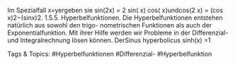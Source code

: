 Im Spezialfall x=yergeben sie sin(2x) = 2 sin( x) cos( x)undcos(2 x) = (cos x)2−(sinx)2.
1.5.5. Hyperbelfunktionen. Die Hyperbelfunktionen entstehen natürlich aus sowohl den trigo-
nometrischen Funktionen als auch der Exponentialfunktion. Mit ihrer Hilfe werden wir Probleme in der
Differenzial- und Integralrechnung lösen können.
DerSinus hyperbolicus sinh(x) =1

   Tags & Topics:
   #Hyperbelfunktionen
   #Differenzial-
   #Hyperbelfunktion